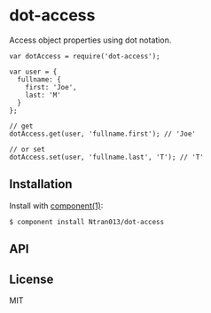 # dot-access

  Access object properties using dot notation.
  
    var dotAccess = require('dot-access');
    
    var user = { 
      fullname: { 
        first: 'Joe', 
        last: 'M' 
      } 
    };
    
    // get
    dotAccess.get(user, 'fullname.first'); // 'Joe'
    
    // or set
    dotAccess.set(user, 'fullname.last', 'T'); // 'T'

## Installation

  Install with [component(1)](http://component.io):

    $ component install Ntran013/dot-access

## API



## License

  MIT
